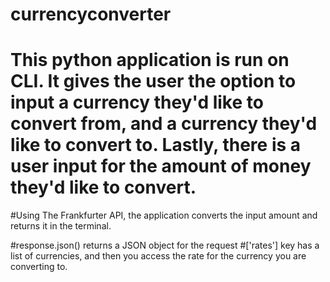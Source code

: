 # currencyconverter

# This python application is run on CLI. It gives the user the option to input a currency they'd like to convert from, and a currency they'd like to convert to. Lastly, there is a user input for the amount of money they'd like to convert. 

#Using The Frankfurter API, the application converts the input amount and returns it in the terminal. 

#response.json() returns a JSON object for the request 
#['rates'] key has a list of currencies, and then you access the rate for the currency you are converting to. 
